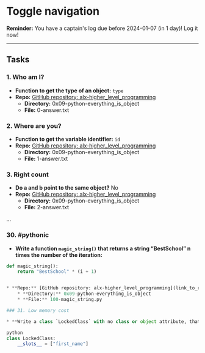 # Toggle navigation

**Reminder:** You have a captain's log due before 2024-01-07 (in 1 day)! Log it now!

---

## Tasks

### 1. Who am I?

* **Function to get the type of an object:** `type`
* **Repo:** [GitHub repository: alx-higher_level_programming](link_to_repo)
    * **Directory:** 0x09-python-everything_is_object
    * **File:** 0-answer.txt

### 2. Where are you?

* **Function to get the variable identifier:** `id`
* **Repo:** [GitHub repository: alx-higher_level_programming](link_to_repo)
    * **Directory:** 0x09-python-everything_is_object
    * **File:** 1-answer.txt

### 3. Right count

* **Do a and b point to the same object?** No
* **Repo:** [GitHub repository: alx-higher_level_programming](link_to_repo)
    * **Directory:** 0x09-python-everything_is_object
    * **File:** 2-answer.txt

...

### 30. #pythonic

* **Write a function `magic_string()` that returns a string “BestSchool” n times the number of the iteration:**

```python
def magic_string():
    return "BestSchool" * (i + 1)


* **Repo:** [GitHub repository: alx-higher_level_programming](link_to_repo)
    * **Directory:** 0x09-python-everything_is_object
    * **File:** 100-magic_string.py

### 31. Low memory cost

* **Write a class `LockedClass` with no class or object attribute, that prevents the user from dynamically creating new instance attributes, except if the new instance attribute is called first_name:**

python
class LockedClass:
    __slots__ = ["first_name"]
